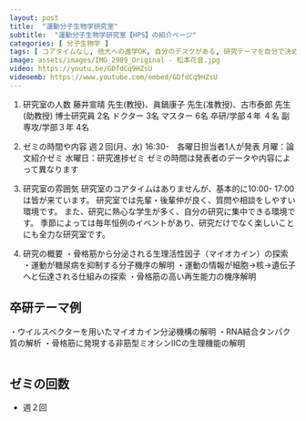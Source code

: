```yaml
---
layout: post
title:  "運動分子生物学研究室"
subtitle:  "運動分子生物学研究室【HPS】の紹介ページ"
categories: [ 分子生物学 ]
tags: [ コアタイムなし, 他大への進学OK, 自分のデスクがある, 研究テーマを自分で決める, 研究テーマが与えられる, イベントあり ]
image: assets/images/IMG_2989_Original - 松本花音.jpg
video: https://youtu.be/GDfdCq9HZsU
videoemb: https://www.youtube.com/embed/GDfdCq9HZsU
---
```


1.	研究室の人数
藤井宣晴 先生(教授)、眞鍋康子 先生(准教授)、古市泰郎 先生(助教授)
博士研究員 2名
ドクター 3名
マスター 6名
卒研/学部４年 ４名
副専攻/学部３年 4名

2.	ゼミの時間や内容
週２回(月、水) 16:30-　各曜日担当者1人が発表
月曜：論文紹介ゼミ
水曜日：研究進捗ゼミ
ゼミの時間は発表者のデータや内容によって異なります

3.	研究室の雰囲気
研究室のコアタイムはありませんが、基本的に10:00- 17:00は皆が来ています。
研究室では先輩・後輩仲が良く、質問や相談をしやすい環境です。
また、研究に熱心な学生が多く、自分の研究に集中できる環境です。
季節によっては毎年恒例のイベントがあり、研究だけでなく楽しいことにも全力な研究室です。

4.	研究の概要
・骨格筋から分泌される生理活性因子（マイオカイン）の探索
・運動が糖尿病を抑制する分子機序の解明
・運動の情報が細胞→核→遺伝子へと伝達される仕組みの探索
・骨格筋の高い再生能力の機序解明  

## 卒研テーマ例
・ウイルスベクターを用いたマイオカイン分泌機構の解明
・RNA結合タンパク質の解析
・骨格筋に発現する非筋型ミオシンⅡCの生理機能の解明
<br /><br />
   
## ゼミの回数
- 週２回
<br /><br />

